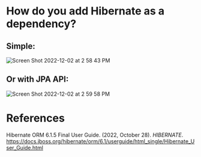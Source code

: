 # How do you add Hibernate as a dependency? 

## Simple: 
![Screen Shot 2022-12-02 at 2 58 43 PM](https://user-images.githubusercontent.com/109105989/205375734-f49abc25-46b4-437c-8a1d-043341dea12a.png)


## Or with JPA API: 
![Screen Shot 2022-12-02 at 2 59 58 PM](https://user-images.githubusercontent.com/109105989/205375912-151dbb4c-84c2-4e7f-8ce3-1593f9f036c9.png)


# References 
Hibernate ORM 6.1.5 Final User Guide. (2022, October 28). *HIBERNATE*. <https://docs.jboss.org/hibernate/orm/6.1/userguide/html_single/Hibernate_User_Guide.html> 

